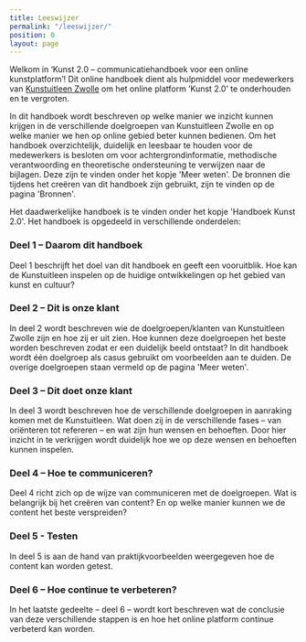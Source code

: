 ```yaml
---
title: Leeswijzer
permalink: "/leeswijzer/"
position: 0
layout: page
---
```


Welkom in ‘Kunst 2.0 – communicatiehandboek voor een online kunstplatform’! Dit online handboek dient als hulpmiddel voor medewerkers van [Kunstuitleen Zwolle](http://hndbk.siteleaf.net/weten/over-kunstuitleen-zwolle/) om het online platform ‘Kunst 2.0’ te onderhouden en te vergroten. 

In dit handboek wordt beschreven op welke manier we inzicht kunnen krijgen in de verschillende doelgroepen van Kunstuitleen Zwolle en op welke manier we hen op online gebied beter kunnen bedienen. Om het handboek overzichtelijk, duidelijk en leesbaar te houden voor de medewerkers is besloten om voor achtergrondinformatie, methodische verantwoording en theoretische ondersteuning te verwijzen naar de bijlagen. Deze zijn te vinden onder het kopje 'Meer weten'. De bronnen die tijdens het creëren van dit handboek zijn gebruikt, zijn te vinden op de pagina 'Bronnen'. 

Het daadwerkelijke handboek is te vinden onder het kopje 'Handboek Kunst 2.0'. Het handboek is opgedeeld in verschillende onderdelen: 

### Deel 1 – Daarom dit handboek
Deel 1 beschrijft het doel van dit handboek en geeft een vooruitblik. Hoe kan de Kunstuitleen inspelen op de huidige ontwikkelingen op het gebied van kunst en cultuur?

### Deel 2 – Dit is onze klant  
In deel 2 wordt beschreven wie de doelgroepen/klanten van Kunstuitleen Zwolle zijn en hoe zij er uit zien. Hoe kunnen deze doelgroepen het beste worden beschreven zodat er een duidelijk beeld ontstaat? In dit handboek wordt één doelgroep als casus gebruikt om voorbeelden aan te duiden. De overige doelgroepen staan vermeld op de pagina 'Meer weten'. 

### Deel 3 – Dit doet onze klant 
In deel 3 wordt beschreven hoe de verschillende doelgroepen in aanraking komen met de Kunstuitleen. Wat doen zij in de verschillende fases – van oriënteren tot refereren – en wat zijn hun wensen en behoeften. Door hier inzicht in te verkrijgen wordt duidelijk hoe we op deze wensen en behoeften kunnen inspelen.

### Deel 4 – Hoe te communiceren?
Deel 4 richt zich op de wijze van communiceren met de doelgroepen. Wat is belangrijk bij het creëren van content? En op welke manier kunnen we de content het beste verspreiden?

### Deel 5 - Testen 
In deel 5 is aan de hand van praktijkvoorbeelden weergegeven hoe de content kan worden getest. 

### Deel 6 – Hoe continue te verbeteren?
In het laatste gedeelte – deel 6 – wordt kort beschreven wat de conclusie van deze verschillende stappen is en hoe het online platform continue verbeterd kan worden. 